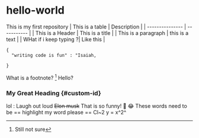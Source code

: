 # hello-world
This is my first repository
| This is a table | Description |
| --------------- | ----------- |
| This is a Header | This is a title |
| This is a paragraph | this is a text |
| WHat if i keep typing ?| Like this |
```
{
  "writing code is fun" : "Isaiah,
  
}
```

What is a footnote?
[^1]
Hello?
[^1]: Still not sure

### My Great Heading {#custom-id}
lol
: Laugh out loud
~~Elon musk~~
That is so funny! 💃 😂
These words need to be == highlight my word please ==
Cl~2
y = x^2^
